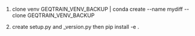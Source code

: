 1) clone venv GEQTRAIN_VENV_BACKUP
| conda create --name mydiff --clone GEQTRAIN_VENV_BACKUP

2) create setup.py and _version.py
then pip install -e .
